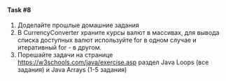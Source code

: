 #### Task #8

1. Доделайте прошлые домашние задания
2. В CurrencyConverter храните курсы валют в массивах, для вывода списка доступных валют используйте for в одном случае и итеративный for - в другом. 
3. Порешайте задачи на странице https://w3schools.com/java/exercise.asp раздел Java Loops (все задания) и Java Arrays (1-5 задания)

